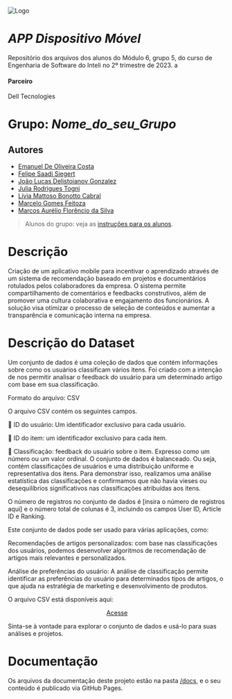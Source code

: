 ![Logo](https://s3.amazonaws.com/julia.togni-bucket-teste/Grupo+5-banner.png)


# _APP Dispositivo Móvel_


Repositório dos arquivos dos alunos do Módulo 6, grupo 5, do curso de Engenharia de Software do Inteli no 2º trimestre de 2023.
a


#### Parceiro


Dell Tecnologies


# Grupo: _Nome_do_seu_Grupo_


## Autores


- [Emanuel De Oliveira Costa](https://www.linkedin.com/in/emanuel-45b637185/)
- [Felipe Saadi Siegert](https://www.linkedin.com/in/felipe-saadi/)
- [João Lucas Delistoianov Gonzalez](https://www.linkedin.com/in/jo%C3%A3o-lucas-gonzalez/)
- [Julia Rodrigues Togni](https://www.linkedin.com/in/julia-togni/)
- [Lívia Mattoso Bonotto Cabral](https://www.linkedin.com/in/l%C3%ADvia-bonotto-9064641a3/)
- [Marcelo Gomes Feitoza](https://www.linkedin.com/in/marcelofeitoza7/)
- [Marcos Aurélio Florêncio da Silva](https://www.linkedin.com/in/marcos-florencio-n/)


> Alunos do grupo: veja as [instruções para os alunos](LEIAME_aluno.md).


# Descrição


Criação de um aplicativo mobile para incentivar o aprendizado através de um sistema de recomendação baseado em projetos e documentários rotulados pelos colaboradores da empresa. O sistema permite compartilhamento de comentários e feedbacks construtivos, além de promover uma cultura colaborativa e engajamento dos funcionários. A solução visa otimizar o processo de seleção de conteúdos e aumentar a transparência e comunicação interna na empresa.


# Descrição do Dataset


 Um conjunto de dados é uma coleção de dados que contém informações sobre como os usuários classificam vários itens. Foi criado com a intenção de nos permitir analisar o feedback do usuário para um determinado artigo com base em sua classificação.
 
Formato do arquivo: CSV


 O arquivo CSV contém os seguintes campos.


 🔢 ID do usuário: Um identificador exclusivo para cada usuário.
 
 🔢 ID do item: um identificador exclusivo para cada item.
 
 🔢 Classificação: feedback do usuário sobre o item. Expresso como um número ou um valor ordinal. O conjunto de dados é balanceado. Ou seja, contém classificações de usuários e uma distribuição uniforme e representativa dos itens. Para demonstrar isso, realizamos uma análise estatística das classificações e confirmamos que não havia vieses ou desequilíbrios significativos nas classificações atribuídas aos itens.


O número de registros no conjunto de dados é [insira o número de registros aqui] e o número total de colunas é 3, incluindo os campos User ID, Article ID e Ranking.


Este conjunto de dados pode ser usado para várias aplicações, como:


 Recomendações de artigos personalizados: com base nas classificações dos usuários, podemos desenvolver algoritmos de recomendação de artigos mais relevantes e personalizados.
 
 Análise de preferências do usuário: A análise de classificação permite identificar as preferências do usuário para determinados tipos de artigos, o que ajuda na estratégia de marketing e desenvolvimento de produtos.
 
O arquivo CSV está disponíveis aqui:<center>
<a href="https://docs.google.com/spreadsheets/d/18aq83JEON5RjWSXYUWdG8yShGpLozvvgqwrvVnh2bMo/edit?usp=sharing">
  Acesse
</a>
</center>


Sinta-se à vontade para explorar o conjunto de dados e usá-lo para suas análises e projetos.


# Documentação


Os arquivos da documentação deste projeto estão na pasta [/docs](/docs), e o seu conteúdo é publicado via GitHub Pages.



